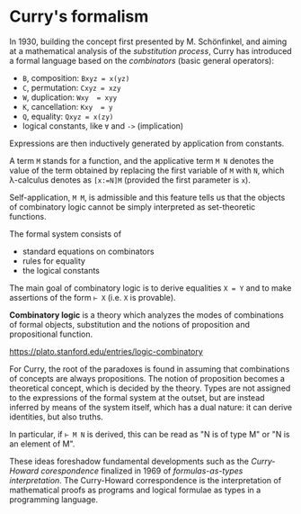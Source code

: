 # Curry's formalism

In 1930, building the concept first presented by M. Schönfinkel, and aiming at a mathematical analysis of the *substitution process*, Curry has introduced a formal language based on the *combinators* (basic general operators):

- `B`, composition:  `Bxyz = x(yz)`
- `C`, permutation:  `Cxyz = xzy`
- `W`, duplication:  `Wxy  = xyy`
- `K`, cancellation: `Kxy  = y`
- `Q`, equality:     `Qxyz = x(zy)`
- logical constants, like `∀` and `->` (implication)

Expressions are then inductively generated by application from constants.

A term `M` stands for a function, and the applicative term `M N` denotes the value of the term obtained by replacing the first variable of `M` with `N`, which λ-calculus denotes as `[x:=N]M` (provided the first parameter is `x`).

Self-application, `M M`, is admissible and this feature tells us that the objects of combinatory logic cannot be simply interpreted as set-theoretic functions.

The formal system consists of
- standard equations on combinators
- rules for equality
- the logical constants

The main goal of combinatory logic is to derive equalities `X = Y` and to make assertions of the form `⊢ X` (i.e. `X` is provable).

**Combinatory logic** is a theory which analyzes the modes of combinations of formal objects, substitution and the notions of proposition and propositional function.

https://plato.stanford.edu/entries/logic-combinatory

For Curry, the root of the paradoxes is found in assuming that combinations of concepts are always propositions. The notion of proposition becomes a theoretical concept, which is decided by the theory. Types are not assigned to the expressions of the formal system at the outset, but are instead inferred by means of the system itself, which has a dual nature: it can derive identities, but also truths.

In particular, if `⊢ M N` is derived, this can be read as "N is of type M" or "N is an element of M".

These ideas foreshadow fundamental developments such as the *Curry-Howard corespondence* finalized in 1969 of *formulas-as-types interpretation*. The Curry-Howard correspondence is the interpretation of mathematical proofs as programs and logical formulae as types in a programming language.
